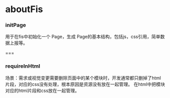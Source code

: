 # aboutFis

### initPage
用于在fis中初始化一个 Page，生成 Page的基本结构，包括js，css引用，简单数据上报等。

===
### requireInHtml
场景：需求或视觉变更需要删除页面中的某个模块时，开发通常都只删掉了html片段，对应的css没有处理，根本原因是资源没有放在一起管理。
在html中把模块对应的html片段和css放在一起管理。
